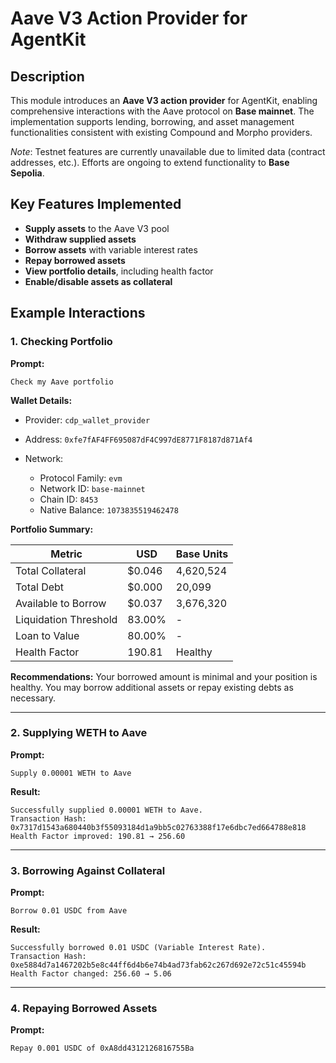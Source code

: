 # Aave V3 Action Provider for AgentKit

## Description

This module introduces an **Aave V3 action provider** for AgentKit, enabling comprehensive interactions with the Aave protocol on **Base mainnet**. The implementation supports lending, borrowing, and asset management functionalities consistent with existing Compound and Morpho providers.

*Note*: Testnet features are currently unavailable due to limited data (contract addresses, etc.). Efforts are ongoing to extend functionality to **Base Sepolia**.

## Key Features Implemented

* **Supply assets** to the Aave V3 pool
* **Withdraw supplied assets**
* **Borrow assets** with variable interest rates
* **Repay borrowed assets**
* **View portfolio details**, including health factor
* **Enable/disable assets as collateral**

## Example Interactions

### 1. Checking Portfolio

**Prompt:**

```
Check my Aave portfolio
```

**Wallet Details:**

* Provider: `cdp_wallet_provider`
* Address: `0xfe7fAF4FF695087dF4C997dE8771F8187d871Af4`
* Network:

  * Protocol Family: `evm`
  * Network ID: `base-mainnet`
  * Chain ID: `8453`
  * Native Balance: `1073835519462478`

**Portfolio Summary:**

| Metric                | USD     | Base Units |
| --------------------- | ------- | ---------- |
| Total Collateral      | \$0.046 | 4,620,524  |
| Total Debt            | \$0.000 | 20,099     |
| Available to Borrow   | \$0.037 | 3,676,320  |
| Liquidation Threshold | 83.00%  | -          |
| Loan to Value         | 80.00%  | -          |
| Health Factor         | 190.81  | Healthy    |

**Recommendations:**
Your borrowed amount is minimal and your position is healthy. You may borrow additional assets or repay existing debts as necessary.

---

### 2. Supplying WETH to Aave

**Prompt:**

```
Supply 0.00001 WETH to Aave
```

**Result:**

```
Successfully supplied 0.00001 WETH to Aave.
Transaction Hash: 0x7317d1543a680440b3f55093184d1a9bb5c02763388f17e6dbc7ed664788e818
Health Factor improved: 190.81 → 256.60
```

---

### 3. Borrowing Against Collateral

**Prompt:**

```
Borrow 0.01 USDC from Aave
```

**Result:**

```
Successfully borrowed 0.01 USDC (Variable Interest Rate).
Transaction Hash: 0xe5884d7a1467202b5e8c44ff6d4b6e74b4ad73fab62c267d692e72c51c45594b
Health Factor changed: 256.60 → 5.06
```

---

### 4. Repaying Borrowed Assets

**Prompt:**

```
Repay 0.001 USDC of 0xA8dd4312126816755Ba
```
